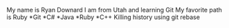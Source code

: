 My name is Ryan Downard
I am from Utah and learning Git
My favorite path is Ruby
*Git
*C#
*Java
*Ruby
*C++
Killing history using git rebase
